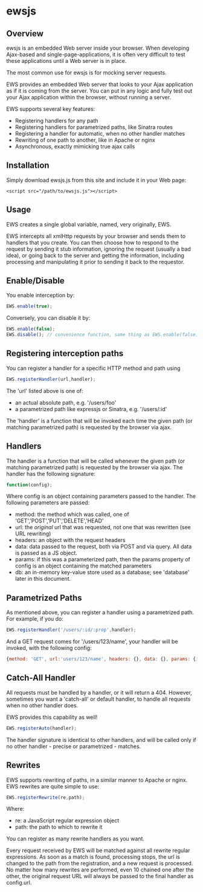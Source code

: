 ewsjs
=====
Overview
--------
ewsjs is an embedded Web server inside your browser. When developing Ajax-based and single-page-applications, it is often very difficult to test these applications until a Web server is in place.

The most common use for ewsjs is for mocking server requests.

EWS provides an embedded Web server that looks to your Ajax application as if it is coming from the server. You can put in any logic and fully test out your Ajax application within the browser, without running a server.

EWS supports several key features:

* Registering handlers for any path
* Registering handlers for parametrized paths, like Sinatra routes
* Registering a handler for automatic, when no other handler matches
* Rewriting of one path to another, like in Apache or nginx
* Asynchronous, exactly mimicking true ajax calls

Installation
------------
Simply download ewsjs.js from this site and include it in your Web page:

````html5
<script src="/path/to/ewsjs.js"></script>
````

Usage
-----
EWS creates a single global variable, named, very originally, EWS. 

EWS intercepts all xmlHttp requests by your browser and sends them to handlers that you create. You can then choose how to respond to the request by sending it stub information, ignoring the request (usually a bad idea), or going back to the server and getting the information, including processing and manipulating it prior to sending it back to the requestor.

## Enable/Disable

You enable interception by:

````JavaScript
EWS.enable(true);
````

Conversely, you can disable it by:

````JavaScript
EWS.enable(false);
EWS.disable(); // convenience function, same thing as EWS.enable(false);
````

## Registering interception paths

You can register a handler for a specific HTTP method and path using

````JavaScript
EWS.registerHandler(url,handler);
````

The 'url' listed above is one of:

* an actual absolute path, e.g. '/users/foo'
* a parametrized path like expressjs or Sinatra, e.g. '/users/:id'

The 'handler' is a function that will be invoked each time the given path (or matching parametrized path) is requested by the browser via ajax.

## Handlers
The handler is a function that will be called whenever the given path (or matching parametrized path) is requested by the browser via ajax. The handler has the following signature:

````JavaScript
function(config);
````

Where config is an object containing parameters passed to the handler. The following parameters are passed:

* method: the method which was called, one of 'GET','POST','PUT','DELETE','HEAD'
* url: the *original* url that was requested, not one that was rewritten (see URL rewriting)
* headers: an object with the request headers
* data: data passed to the request, both via POST and via query. All data is passed as a JS object.
* params: if this was a parameterized path, then the params property of config is an object containing the matched parameters
* db: an in-memory key-value store used as a database; see 'database' later in this document.

## Parametrized Paths
As mentioned above, you can register a handler using a parametrized path. For example, if you do:

````JavaScript
EWS.registerHandler('/users/:id/:prop',handler);
````

And a GET request comes for '/users/123/name', your handler will be invoked, with the following config:

````JavaScript
{method: 'GET', url:'users/123/name', headers: {}, data: {}, params: {id:'123',prop:'name'}}
````

## Catch-All Handler
All requests must be handled by a handler, or it will return a 404. However, sometimes you want a 'catch-all' or default handler, to handle all requests when no other handler does. 

EWS provides this capability as well! 

````JavaScript
EWS.registerAuto(handler);
````

The handler signature is identical to other handlers, and will be called only if no other handler - precise or parametrized - matches.

## Rewrites
EWS supports rewriting of paths, in a similar manner to Apache or nginx. EWS rewrites are quite simple to use:

````JavaScript
EWS.registerRewrite(re,path);
````

Where:

* re: a JavaScript regular expression object
* path: the path to which to rewrite it

You can register as many rewrite handlers as you want.

Every request received by EWS will be matched against all rewrite regular expressions. As soon as a match is found, processing stops, the url is changed to the path from the registration, and a new request is processed. No matter how many rewrites are performed, even 10 chained one after the other, the original request URL will always be passed to the final handler as config.url.

